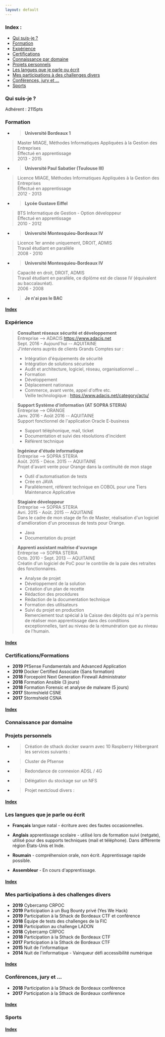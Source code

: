 ```yaml
---
layout: default
---
```


<span id="index"></span>
### Index :

*   [Qui suis-je ?](./#quisuisje)
*   [Formation](./#Formation)
*   [Expérience](./#experience)
*   [Certifications](./#certifications)
*   [Connaissance par domaine](./#connaissancepardomaine)
*   [Projets personnels](./projetspersonnels)
*   [Les langues que je parle ou écrit](./#leslanguesquejeparleouecrit)
*   [Mes participations à des challenges divers](./#mesparticipationsadeschallengesdivers)
*   [Conférences, jury et ...](./#conferencesjury)
*   [Sports](./#sports)

<span id="quisuisje"></span>
### Qui suis-je ?

Adhérent : 2115pts

<span id="Formation"></span>
### Formation

*   > **Université Bordeaux 1** <br/>
> Master MIAGE, Méthodes Informatiques Appliquées à la Gestion des Entreprises <br/>
> Éffectué en apprentissage <br/>
> 2013 - 2015

*   > **Université Paul Sabatier (Toulouse III)** <br/>
> Licence MIAGE, Méthodes Informatiques Appliquées à la Gestion des Entreprises <br/>
> Éffectué en apprentissage <br/>
> 2012 - 2013 <br/>

*   > **Lycée Gustave Eiffel** <br/>
> BTS Informatique de Gestion - Option développeur <br/>
> Éffectué en apprentissage <br/> 
> 2010 - 2012<br/> 

*   > **Université Montesquieu-Bordeaux IV** <br/>
> Licence 1er année uniquement, DROIT, ADMIS <br/>
> Travail étudiant en parallèle <br/>
> 2008 - 2010 <br/>

*   > **Université Montesquieu-Bordeaux IV** <br/>
> Capacité en droit, DROIT, ADMIS <br/> 
> Travail étudiant en parallèle, ce diplôme est de classe IV (équivalent au baccalauréat).<br/>
> 2006 - 2008<br/>

*   > **Je n'ai pas le BAC**

#### [Index](./#index)

<span id="experience"></span>
### Expérience

> **Consultant réseaux sécurité et développement** <br/>
> Entreprise --> ADACIS https://www.adacis.net<br/>
> Sept. 2016 - Aujourd'hui -- AQUITAINE<br/>
> J'interviens auprès de clients Grands Comptes sur :
> - Intégration d'équipements de sécurité
> - Intégration de solutions sécurisée
> - Audit et architecture, logiciel, réseau, organisationnel ...
> - Formation
> - Développement
> - Déplacement nationaux
> - Commerce, avant vente, appel d'offre etc.
> <br/>Veille technologique : https://www.adacis.net/category/actu/

> **Support Système d'information (AT SOPRA STERIA)** <br/>
> Entreprise --> ORANGE <br/>
> Janv. 2016 - Août 2016 -- AQUITAINE<br/>
> Support fonctionnel de l'application Oracle E-business
> - Support téléphonique, mail, ticket
> - Documentation et suivi des résolutions d'incident
> - Référent technique

> **Ingénieur d'étude informatique** <br/>
> Entreprise --> SOPRA STERIA <br/>
> Août. 2015 - Déce. 2015 -- AQUITAINE<br/>
> Projet d'avant vente pour Orange dans la continuité de mon stage
> - Outil d'automatisation de tests
> - Crée en JAVA
> - Parallélement, référent technique en COBOL pour une Tiers Maintenance Applicative

> **Stagiaire développeur** <br/>
> Entreprise --> SOPRA STERIA <br/>
> Avri. 2015 - Août. 2015 -- AQUITAINE<br/>
> Dans le cadre de mon stage de fin de Master, réalisation d'un logiciel d'amélioration d'un processus de tests pour Orange.
> - Java
> - Documentation du projet

> **Apprenti assistant maitrise d'ouvrage** <br/>
> Entreprise --> SOPRA STERIA <br/>
> Octo. 2010 - Sept. 2013 -- AQUITAINE<br/>
> Créatin d'un logiciel de PoC pour le contrôle de la paie des retraites des fonctionnaires. 
> - Analyse de projet
> - Développement de la solution
> - Création d’un plan de recette
> - Rédaction des procédures
> - Rédaction de la documentation technique
> - Formation des utilisateurs
> - Suivi du projet en production
> <br/> Remerciement tout spécial à la Caisse des dépôts qui m'a permis de réaliser mon apprentissage dans des conditions exceptionnelles, tant au niveau de la rémunération que au niveau de l'humain.

#### [Index](./#index)

<span id="certifications"></span>
### Certifications/Formations

*   **2019** PfSense Fundamentals and Advanced Application
*   **2019** Docker Certified Associate (Sans formation)
*   **2018** Forcepoint Next Generation Firewall Administrator
*   **2018** Formation Ansible (3 jours)
*   **2018** Formation Forensic et analyse de malware (5 jours)
*   **2017** Stormshield CSNE
*   **2017** Stormshield CSNA

#### [Index](./#index)

<span id="connaissancepardomaine"></span>
### Connaissance par domaine

<span id="projetspersonnels"></span>
### Projets personnels

*   > Création de sthack docker swarm avec 10 Raspberry Hébergeant les services suivants :

*   > Cluster de Pfsense

*   > Redondance de connexion ADSL / 4G

*   > Délégation du stockage sur un NFS

*   > Projet nextcloud divers : 

#### [Index](./#index)

<span id="leslanguesquejeparleouecrit"></span>
### Les langues que je parle ou écrit

*   **Français** langue natal - écriture avec des fautes occasionnelles.

*   **Anglais** apprentissage scolaire - utilisé lors de formation suivi (netgate), utilisé pour des supports techniques (mail et téléphone). Dans différente région États-Unis et Inde.

*   **Roumain** - compréhension orale, non écrit. Apprentissage rapide possible.

*   **Assembleur** - En cours d'apprentissage.

#### [Index](./#index)

<span id="mesparticipationsadeschallengesdivers"></span>
### Mes participations à des challenges divers

*   **2019** Cybercamp CRPOC
*   **2019** Participation à un Bug Bounty privé (Yes We Hack)
*   **2019** Participation à la Sthack de Bordeaux CTF et conférence
*   **2018** Équipe de tests des challenges de la FIC
*   **2018** Participation au challenge LADON
*   **2018** Cybercamp CRPOC
*   **2018** Participation à la Sthack de Bordeaux CTF
*   **2017** Participation à la Sthack de Bordeaux CTF
*   **2015** Nuit de l'informatique
*   **2014** Nuit de l'informatique - Vainqueur défi accessibilité numérique

#### [Index](./#index)

<span id="conferencesjury"></span>
### Conférences, jury et ...

*   **2018** Participation à la Sthack de Bordeaux conférence
*   **2017** Participation à la Sthack de Bordeaux conférence

#### [Index](./#index)

<span id="sports"></span>
### Sports

#### [Index](./#index)